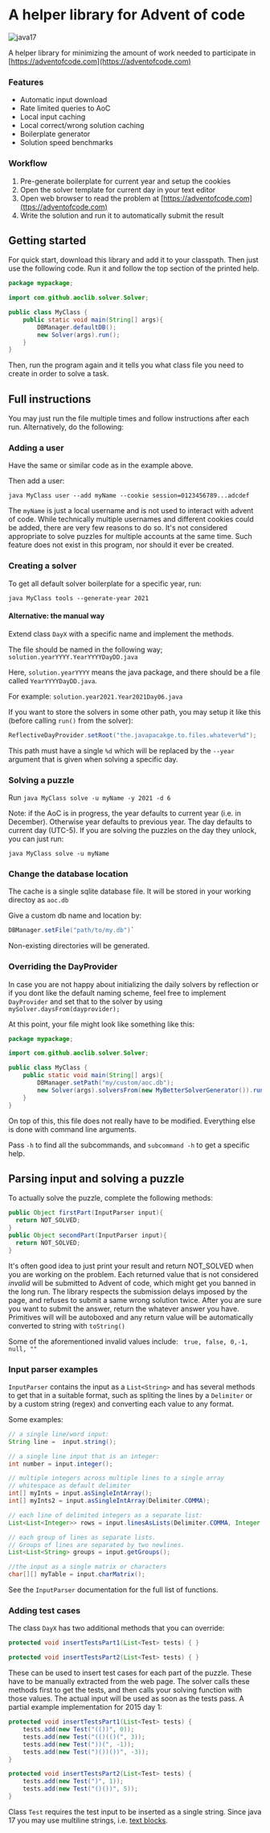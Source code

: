 # A helper library for Advent of code
![java17](https://img.shields.io/badge/java-17+-blue)

A helper library for minimizing the amount of work needed to participate in [https://adventofcode.com](https://adventofcode.com)

### Features

 * Automatic input download
 * Rate limited queries to AoC
 * Local input caching
 * Local correct/wrong solution caching
 * Boilerplate generator
 * Solution speed benchmarks 
 
 
 
### Workflow

1. Pre-generate boilerplate for current year and setup the cookies
2. Open the solver template for current day in your text editor
3. Open web browser to read the problem at [https://adventofcode.com](ttps://adventofcode.com)
4. Write the solution and run it to automatically submit the result

## Getting started

For quick start, download this library and add it to your classpath. Then just use the following code. Run it and follow the top section of the printed help.

```java
package mypackage;

import com.github.aoclib.solver.Solver;

public class MyClass {
	public static void main(String[] args){
		DBManager.defaultDB();
		new Solver(args).run();
	}
}
```

Then, run the program again and it tells you what class file you need to create in order to solve a task.

## Full instructions
You may just run the file multiple times and follow instructions after each run. Alternatively, do the following:
### Adding a user

Have the same or similar code as in the example above. 

Then add a user:

`java MyClass user --add myName --cookie session=0123456789...adcdef`

The `myName` is just a local username and is not used to interact with advent of code. While technically multiple usernames and different cookies could be added, there are very few reasons to do so. It's not considered appropriate to solve puzzles for multiple accounts at the same time. Such feature does not exist in this program, nor should it ever be created.


### Creating a solver

To get all default solver boilerplate for a specific year, run: 

`java MyClass tools --generate-year 2021`


#### Alternative: the manual way
Extend class `DayX` with a specific name and implement the methods.

The file should be named in the following way;
`solution.yearYYYY.YearYYYYDayDD.java`

Here, `solution.yearYYYY` means the java package, and there should be a file called `YearYYYYDayDD.java`.

For example:
`solution.year2021.Year2021Day06.java`

If you want to store the solvers in some other path, you may setup it like this (before calling `run()` from the solver):

```java
ReflectiveDayProvider.setRoot("the.javapacakge.to.files.whatever%d");
```

This path must have a single `%d` which will be replaced by the `--year` argument that is given when solving a specific day.

### Solving a puzzle

Run `java MyClass solve -u myName -y 2021 -d 6`

Note: if the AoC is in progress, the year defaults to current year (i.e. in December). Otherwise year defaults to previous year. The day defaults to current day (UTC-5). If you are solving the puzzles on the day they unlock, you can just run:

`java MyClass solve -u myName`


### Change the database location

The cache is a single sqlite database file. It will be stored in your working directoy as `aoc.db`

Give a custom db name and location by:

```java
DBManager.setFile("path/to/my.db")`
```
Non-existing directories will be generated.


### Overriding the DayProvider

In case you are not happy about initializing the daily solvers by reflection or if you dont like the default naming scheme, feel free to implement `DayProvider` and set that to the solver by using `mySolver.daysFrom(dayprovider);`


At this point, your file might look like something like this:

```java
package mypackage;

import com.github.aoclib.solver.Solver;

public class MyClass {
	public static void main(String[] args){
		DBManager.setPath("my/custom/aoc.db");
		new Solver(args).solversFrom(new MyBetterSolverGenerator()).run();
	}
}
```

On top of this, this file does not really have to be modified. Everything else is done with command line arguments.

Pass `-h` to find all the subcommands, and `subcommand -h` to get a specific help.

## Parsing input and solving a puzzle

To actually solve the puzzle, complete the following methods:

```java
public Object firstPart(InputParser input){
  return NOT_SOLVED;
}
public Object secondPart(InputParser input){
  return NOT_SOLVED;
}
```

It's often good idea to just print your result and return NOT_SOLVED when you are working on the problem. Each returned value that is not considered *invalid* will be submitted to Advent of code, which might get you banned in the long run. The library respects the submission delays imposed by the page, and refuses to submit a same wrong solution twice. After you are sure you want to submit the answer, return the whatever answer you have. Primitives will will be autoboxed and any return value will be automatically converted to string with `toString()`

Some of the aforementioned invalid values include: ` true, false, 0,-1, null, ""`


### Input parser examples

`InputParser` contains the input as a `List<String>` and has several methods to get that in a suitable format, such as spliting the lines by a `Delimiter` or by a custom string (regex) and converting each value to any format.

Some examples:

```java
// a single line/word input:
String line =  input.string();

// a single line input that is an integer:
int number = input.integer();

// multiple integers across multiple lines to a single array
// whitespace as default delimiter
int[] myInts = input.asSingleIntArray(); 
int[] myInts2 = input.asSingleIntArray(Delimiter.COMMA); 

// each line of delimited integers as a separate list:
List<List<Integer>> rows = input.linesAsLists(Delimiter.COMMA, Integer::parseInt);

// each group of lines as separate lists.
// Groups of lines are separated by two newlines. 
List<List<String> groups = input.getGroups();

//the input as a single matrix or characters
char[][] myTable = input.charMatrix();
```
See the `InputParser` documentation for the full list of functions.

### Adding test cases

The class `DayX` has two additional methods that you can override:

```java
protected void insertTestsPart1(List<Test> tests) { }

protected void insertTestsPart2(List<Test> tests) { }
```

These can be used to insert test cases for each part of the puzzle. These have to be manually extracted from the web page. The solver calls these methods first to get the tests, and then calls your solving function with those values. The actual input will be used as soon as the tests pass. A partial example implementation for 2015 day 1:

```java
protected void insertTestsPart1(List<Test> tests) {
	tests.add(new Test("(())", 0));
	tests.add(new Test("(()(()(", 3));
	tests.add(new Test("))(", -1));
	tests.add(new Test(")())())", -3));
}

protected void insertTestsPart2(List<Test> tests) {
	tests.add(new Test(")", 1));
	tests.add(new Test("()())", 5));
}
```
Class `Test` requires the test input to be inserted as a single string. Since java 17 you may use multiline strings, i.e. [text blocks](https://docs.oracle.com/en/java/javase/17/text-blocks/index.html).
